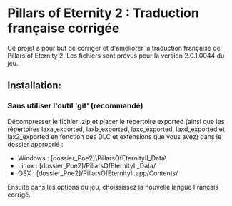 # Pillars of Eternity 2 : Traduction française corrigée

Ce projet a pour but de corriger et d'améliorer la traduction française de Pillars of Eternity 2. Les fichiers sont prévus pour la version 2.0.1.0044 du jeu.

## Installation:

### Sans utiliser l'outil 'git' (recommandé)
Décompresser le fichier .zip et placer le répertoire exported (ainsi que les répertoires laxa_exported, laxb_exported, laxc_exported, laxd_exported et lax2_exported en fonction des DLC et extensions que vous avez) dans le dossier approprié :

 * Windows : [dossier_Poe2]\PillarsOfEternityII_Data\
 * Linux : [dossier_Poe2]/PillarsOfEternityII_Data/
 * OSX : [dossier_Poe2]/PillarsOfEternityII.app/Contents/

Ensuite dans les options du jeu, choississez la nouvelle langue Français corrigé.

